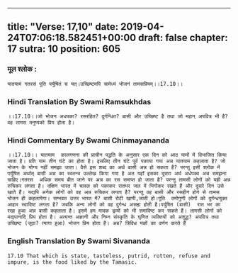 
---
title: "Verse: 17,10"
date: 2019-04-24T07:06:18.582451+00:00
draft: false
chapter: 17
sutra: 10
position: 605
---
### मूल श्लोक :
```
यातयामं गतरसं पूति पर्युषितं च यत्।उच्छिष्टमपि चामेध्यं भोजनं तामसप्रियम्।।17.10।।

```

### Hindi Translation By Swami Ramsukhdas
```
।।17.10।।जो भोजन अधपका? रसरहित? दुर्गन्धित? बासी और उच्छिष्ट है तथा जो महान् अपवित्र भी है? वह तामस मनुष्यको प्रिय होता है।

```

### Hindi Commentary By Swami Chinmayananda
```
।।17.10।। यातयाम  कालगणना की प्राचीन पद्धति के अनुसार एक दिन को आठ यामों में विभाजित किया जाता है। प्रति याम तीन घंटे का होता है। इसलिए तीन घंटे पूर्व पकाया गया अन्न यातयाम कहलाता है? जो भोजन के योग्य नहीं समझा जाता। वैसे इस शब्द का अर्थ बासी अन्न हो सकता है? परन्तु इसी श्लोक में पर्युषित अर्थात् बासी अन्न का स्वतन्त्र उल्लेख किया गया है अत यहाँ इसका दूसरा अर्थ अर्धपक्व अन्न समझना चाहिए।गतरस  अधिक समय बीत जाने पर अन्न का रस समाप्त हो जाता है? परन्तु तामसी लोगों को यही अन्न रुचिकर लगता है। दक्षिण भारत में चावल को पकाकर रातभर जल में भिगोकर रखते हैं और दूसरे दिन उसे खाते हैं। यद्यपि अनेक लोगों को वह अन्न रुचिकर लगता है? परन्तु वह बासी और रसहीन होने से तामस भोजन ही कहलायेगा। सम्भवत उत्तर भारत में? बासी रोटी खायी,जाती हो।पूति  तमोगुणी लोगों को दुर्गन्धयुक्त आहार स्वादिष्ट लगता है? जबकि अन्य लोगों को वह दुर्गन्ध असह्य होती है।पर्युषित (बासी)  रात भर का रखा हुआ अन्न बासी कहलाता है। इसमें हम मादक द्रव्यों को भी समाविष्ट कर सकते हैं। तामसी लोगों को मद्यपानादि प्रिय होता है। अत्यन्त अज्ञानी और निम्न संस्कृति के घृणित व्यक्तियों को अशुद्ध? अपवित्र तथा उच्छिष्ट (जूठा? त्यागा हुआ) भोजन प्रिय होता है। अब? त्रिविध यज्ञों का वर्णन करते हैं

```

### English Translation By Swami  Sivananda
```
17.10 That which is state, tasteless, putrid, rotten, refuse and impure, is the food liked by the Tamasic.

```

